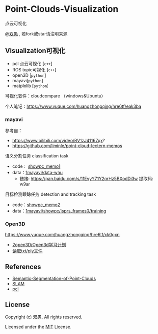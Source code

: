 <!--
 * @Description: 
 * @Author: HCQ
 * @Company(School): UCAS
 * @Email: 1756260160@qq.com
 * @Date: 2020-11-16 11:21:14
 * @LastEditTime: 2021-03-06 18:05:46
 * @FilePath: /Point-Clouds/README.md
-->

# Point-Clouds-Visualization

点云可视化

@[双愚](https://github.com/HuangCongQing) , 若fork或star请注明来源

## Visualization可视化

- pcl 点云可视化 [`c++`]
- ROS topic可视化  [`c++`]
- open3D [`python`]
- mayavi[`python`]
- matplolib [`python`]

可视化软件：cloudcompare （windows&Ubuntu）

个人笔记：https://www.yuque.com/huangzhongqing/hre6tf/eak3ba

### mayavi

参考自：

* https://www.bilibili.com/video/BV1zJ41167qx?
* https://github.com/liminle/point-cloud-lectern-memos

语义分割任务 classification task

* code： [showpc_memo1](1mayavi/visualizer/showpc_memo1.py)
* data：[1mayavi/data-whu](1mayavi/data-whu)
  * 链接: https://pan.baidu.com/s/11EvyY71Y2qrHz5BXodDi3w 提取码: w9ar

目标检测跟踪任务  detection and tracking task

* code：[showpc_memo2](1mayavi/visualizer/showpc_memo2.py)
* data：[1mayavi/showpc/isprs_frames0/training](1mayavi/showpc/isprs_frames0/training)

### Open3D

https://www.yuque.com/huangzhongqing/hre6tf/xk0gxn

* [2open3D/Open3d学习计划](2open3D/Open3d学习计划)
* [读取txt/ply文件](2open3D)

## References

* [Semantic-Segmentation-of-Point-Clouds](https://github.com/HuangCongQing/Semantic-Segmentation-of-Point-Clouds)
* [SLAM](https://github.com/HuangCongQing/SLAM)
* [pcl](https://github.com/HuangCongQing/pcl-learning)

## License

Copyright (c) [双愚](https://github.com/HuangCongQing/). All rights reserved.

Licensed under the [MIT](./LICENSE) License.

